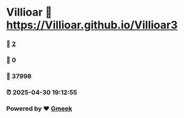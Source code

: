 # Villioar :link: https://Villioar.github.io/Villioar3 
### :page_facing_up: [2](https://Villioar.github.io/Villioar3/tag.html) 
### :speech_balloon: 0 
### :hibiscus: 37998 
### :alarm_clock: 2025-04-30 19:12:55 
### Powered by :heart: [Gmeek](https://github.com/Meekdai/Gmeek)
